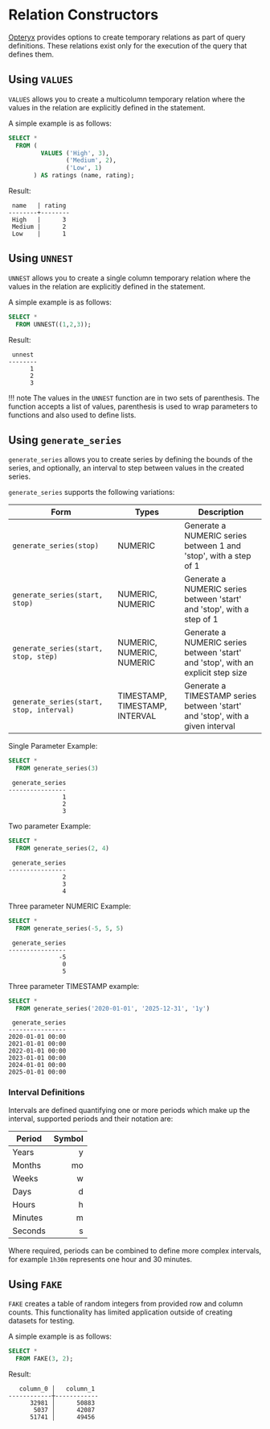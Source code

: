 # Relation Constructors

[Opteryx](https://github.com/mabel-dev/opteryx) provides options to create temporary relations as part of query definitions. These relations exist only for the execution of the query that defines them.

## Using `VALUES`

`VALUES` allows you to create a multicolumn temporary relation where the values in the relation are explicitly defined in the statement.

A simple example is as follows:

~~~sql
SELECT * 
  FROM (
         VALUES ('High', 3),
                ('Medium', 2),
                ('Low', 1)
       ) AS ratings (name, rating);
~~~

Result:

~~~
 name   | rating
--------+--------
 High   |      3
 Medium |      2
 Low    |      1
~~~

## Using `UNNEST`

`UNNEST` allows you to create a single column temporary relation where the values in the relation are explicitly defined in the statement.

A simple example is as follows:

~~~sql
SELECT *
  FROM UNNEST((1,2,3));
~~~

Result:

~~~
 unnest 
--------
      1
      2
      3
~~~

!!! note
    The values in the `UNNEST` function are in two sets of parenthesis. The function accepts a list of values, parenthesis is used to wrap parameters to functions and also used to define lists.

## Using `generate_series`

`generate_series` allows you to create series by defining the bounds of the series, and optionally, an interval to step between values in the created series. 

`generate_series` supports the following variations:

Form                                 | Types   | Description
------------------------------------ | ------- | --------------------------
`generate_series(stop)`              | NUMERIC | Generate a NUMERIC series between 1 and 'stop', with a step of 1 
`generate_series(start, stop)`       | NUMERIC, NUMERIC | Generate a NUMERIC series between 'start' and 'stop', with a step of 1
`generate_series(start, stop, step)` | NUMERIC, NUMERIC, NUMERIC | Generate a NUMERIC series between 'start' and 'stop', with an explicit step size
`generate_series(start, stop, interval)` | TIMESTAMP, TIMESTAMP, INTERVAL | Generate a TIMESTAMP series between 'start' and 'stop', with a given interval

Single Parameter Example:

~~~sql
SELECT *
  FROM generate_series(3)
~~~
~~~
 generate_series 
----------------
               1
               2
               3
~~~

Two parameter Example:

~~~sql
SELECT *
  FROM generate_series(2, 4)
~~~
~~~
 generate_series 
----------------
               2
               3
               4
~~~

Three parameter NUMERIC Example:

~~~sql
SELECT *
  FROM generate_series(-5, 5, 5)
~~~
~~~
 generate_series 
----------------
              -5
               0
               5
~~~

Three parameter TIMESTAMP example:

~~~sql
SELECT *
  FROM generate_series('2020-01-01', '2025-12-31', '1y')
~~~
~~~
 generate_series 
----------------
2020-01-01 00:00
2021-01-01 00:00
2022-01-01 00:00
2023-01-01 00:00
2024-01-01 00:00
2025-01-01 00:00
~~~

### Interval Definitions

Intervals are defined quantifying one or more periods which make up the interval, supported periods and their notation are:

Period  | Symbol
------- | -----:
Years   | y
Months  | mo
Weeks   | w
Days    | d
Hours   | h
Minutes | m
Seconds | s

Where required, periods can be combined to define more complex intervals, for example `1h30m` represents one hour and 30 minutes.

## Using `FAKE`

`FAKE` creates a table of random integers from provided row and column counts. This functionality has limited application outside of creating datasets for testing.

A simple example is as follows:

~~~sql
SELECT * 
  FROM FAKE(3, 2);
~~~

Result:

~~~
   column_0 │   column_1 
------------┼------------
      32981 │      50883
       5037 │      42087
      51741 │      49456
~~~